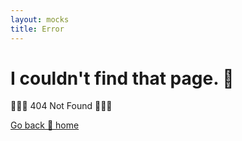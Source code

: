 ```yaml
---
layout: mocks
title: Error
---
```


# I couldn't find that page. 🚫

🤷🏽‍♀️ 404 Not Found 🤷🏽‍♀️

[Go back 🏡 home](/mocks/home)
